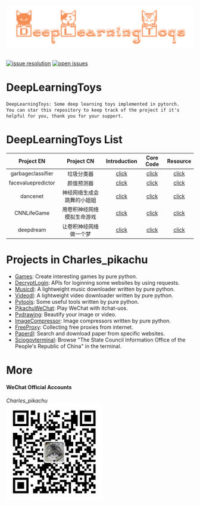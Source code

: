 <div align="center">
    <img src="./docs/logo.png" width="600"/>
</div>
<br />

[![issue resolution](https://isitmaintained.com/badge/resolution/CharlesPikachu/deeplearningtoys.svg)](https://github.com/CharlesPikachu/deeplearningtoys/issues)
[![open issues](https://isitmaintained.com/badge/open/CharlesPikachu/deeplearningtoys.svg)](https://github.com/CharlesPikachu/deeplearningtoys/issues)


# DeepLearningToys
```
DeepLearningToys: Some deep learning toys implemented in pytorch.
You can star this repository to keep track of the project if it's helpful for you, thank you for your support.
```


# DeepLearningToys List

|  Project EN         |   Project CN                                          | Introduction                                                  | Core Code                                      | Resource                                                                                     |
|  :----:             |   :----:                                              | :----:                                                        | :----:                                         | :----:                                                                                       |
|  garbageclassifier  |   垃圾分类器                                          | [click](https://mp.weixin.qq.com/s/n6eKeuhmg6YFgQLVvm3LDg)    | [click](./deeplearningtoys/garbageclassifier)  | [click](https://github.com/CharlesPikachu/deeplearningtoys/releases/tag/garbageclassifier)   |
|  facevaluepredictor |   颜值预测器                                          | [click](https://mp.weixin.qq.com/s/5eVFPMiFA8VhYYlTHlNh1A)    | [click](./deeplearningtoys/facevaluepredictor) | [click](https://github.com/CharlesPikachu/deeplearningtoys/releases/tag/facevaluepredictor)  |
|  dancenet           |   神经网络生成会跳舞的小姐姐                          | [click](https://mp.weixin.qq.com/s/fFqztmu8hk5Jje9EUrP8DQ)    | [click](./deeplearningtoys/dancenet)           | [click](https://github.com/CharlesPikachu/deeplearningtoys/releases/tag/dancenet)            |
|  CNNLifeGame        |   用卷积神经网络模拟生命游戏                          | [click](https://mp.weixin.qq.com/s/7_Do3TNG5tlUPE1pn-dd9w)    | [click](./deeplearningtoys/CNNLifeGame)        | [click](https://github.com/CharlesPikachu/deeplearningtoys/releases/tag/CNNLifeGame)         |
|  deepdream          |   让卷积神经网络做一个梦                              | [click](https://mp.weixin.qq.com/s/iIhiMKutVtYEUgAiErLkVQ)    | [click](./deeplearningtoys/deepdream)          | [click](https://github.com/CharlesPikachu/deeplearningtoys/releases/tag/deepdream)           |


# Projects in Charles_pikachu

- [Games](https://github.com/CharlesPikachu/Games): Create interesting games by pure python.
- [DecryptLogin](https://github.com/CharlesPikachu/DecryptLogin): APIs for loginning some websites by using requests.
- [Musicdl](https://github.com/CharlesPikachu/musicdl): A lightweight music downloader written by pure python.
- [Videodl](https://github.com/CharlesPikachu/videodl): A lightweight video downloader written by pure python.
- [Pytools](https://github.com/CharlesPikachu/pytools): Some useful tools written by pure python.
- [PikachuWeChat](https://github.com/CharlesPikachu/pikachuwechat): Play WeChat with itchat-uos.
- [Pydrawing](https://github.com/CharlesPikachu/pydrawing): Beautify your image or video.
- [ImageCompressor](https://github.com/CharlesPikachu/imagecompressor): Image compressors written by pure python.
- [FreeProxy](https://github.com/CharlesPikachu/freeproxy): Collecting free proxies from internet.
- [Paperdl](https://github.com/CharlesPikachu/paperdl): Search and download paper from specific websites.
- [Sciogovterminal](https://github.com/CharlesPikachu/sciogovterminal): Browse "The State Council Information Office of the People's Republic of China" in the terminal.


# More

#### WeChat Official Accounts

*Charles_pikachu*  
![img](./docs/pikachu.jpg)
